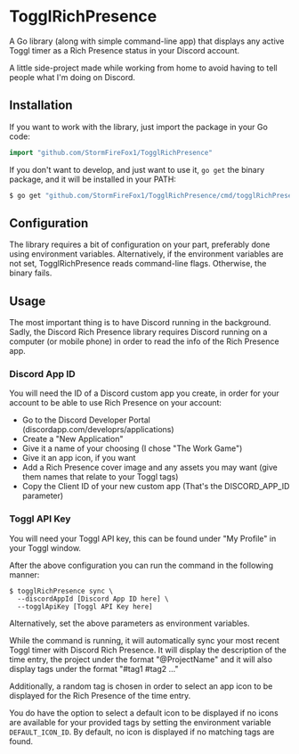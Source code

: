 # TogglRichPresence

A Go library (along with simple command-line app) that displays any active Toggl
timer as a Rich Presence status in your Discord account.

A little side-project made while working from home to avoid having to tell
people what I'm doing on Discord.

## Installation

If you want to work with the library, just import the package in your Go code:

```go
import "github.com/StormFireFox1/TogglRichPresence"
```

If you don't want to develop, and just want to use it, `go get` the binary
package, and it will be installed in your PATH:
```bash
$ go get "github.com/StormFireFox1/TogglRichPresence/cmd/togglRichPresence"
```

## Configuration

The library requires a bit of configuration on your part, preferably done using
environment variables. Alternatively, if the environment variables are not set,
TogglRichPresence reads command-line flags. Otherwise, the binary fails.

## Usage

The most important thing is to have Discord running in the background. Sadly,
the Discord Rich Presence library requires Discord running on a computer (or
mobile phone) in order to read the info of the Rich Presence app.

### Discord App ID
You will need the ID of a Discord custom app you create, in order for your
account to be able to use Rich Presence on your account:

- Go to the Discord Developer Portal (discordapp.com/developrs/applications)
- Create a "New Application"
- Give it a name of your choosing (I chose "The Work Game")
- Give it an app icon, if you want
- Add a Rich Presence cover image and any assets you may want (give them names
  that relate to your Toggl tags)
- Copy the Client ID of your new custom app (That's the DISCORD_APP_ID parameter)

### Toggl API Key
You will need your Toggl API key, this can be found under "My Profile" in your
Toggl window.

After the above configuration you can run the command in the following manner:
```shelll
$ togglRichPresence sync \
  --discordAppId [Discord App ID here] \
  --togglApiKey [Toggl API Key here]
```

Alternatively, set the above parameters as environment variables.

While the command is running, it will automatically sync your most recent Toggl
timer with Discord Rich Presence. It will display the description of the time
entry, the project under the format "@ProjectName" and it will also display tags
under the format "#tag1 #tag2 ..."

Additionally, a random tag is chosen in order to select an app icon to be
displayed for the Rich Presence of the time entry.

You do have the option to select a default icon to be displayed if no icons are
available for your provided tags by setting the environment variable
`DEFAULT_ICON_ID`. By default, no icon is displayed if no matching tags are
found.
